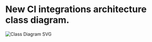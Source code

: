 # New CI integrations architecture class diagram.

![Class Diagram SVG](http://www.plantuml.com/plantuml/proxy?cache=no&fmt=svg&src=https://raw.githubusercontent.com/software-platform/monorepo/plant_uml_diagram/metrics/ci_integrations/docs/ci_integrations_class_diagram.puml)


